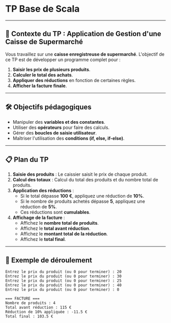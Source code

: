 # **TP  Base de Scala**

---

## **🎯 Contexte du TP : Application de Gestion d'une Caisse de Supermarché**

Vous travaillez sur une **caisse enregistreuse de supermarché**. L'objectif de ce TP est de développer un programme complet pour :
1. **Saisir les prix de plusieurs produits**.
2. **Calculer le total des achats**.
3. **Appliquer des réductions** en fonction de certaines règles.
4. **Afficher la facture finale**.



---

## **🛠️ Objectifs pédagogiques**
- Manipuler des **variables et des constantes**.
- Utiliser des **opérateurs** pour faire des calculs.
- Gérer des **boucles de saisie utilisateur**.
- Maîtriser l'utilisation des **conditions (if, else, if-else)**.


---

## **📋 Plan du TP**

1. **Saisie des produits** : Le caissier saisit le prix de chaque produit.
2. **Calcul des totaux** : Calcul du total des produits et du nombre total de produits.
3. **Application des réductions** :
   - Si le total dépasse **100 €**, appliquez une réduction de **10%**.
   - Si le nombre de produits achetés dépasse **5**, appliquez une réduction de **5%**.
   - Ces réductions sont **cumulables**.
4. **Affichage de la facture** :
   - Affichez le **nombre total de produits**.
   - Affichez le **total avant réduction**.
   - Affichez le **montant total de la réduction**.
   - Affichez le **total final**.

---

## **🎉 Exemple de déroulement**

```
Entrez le prix du produit (ou 0 pour terminer) : 20
Entrez le prix du produit (ou 0 pour terminer) : 30
Entrez le prix du produit (ou 0 pour terminer) : 25
Entrez le prix du produit (ou 0 pour terminer) : 40
Entrez le prix du produit (ou 0 pour terminer) : 0

=== FACTURE ===
Nombre de produits : 4
Total avant réduction : 115 €
Réduction de 10% appliquée : -11.5 €
Total final : 103.5 €
```


